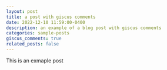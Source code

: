 ```yaml
---
layout: post
title: a post with giscus comments
date: 2022-12-10 11:59:00-0400
description: an example of a blog post with giscus comments
categories: sample-posts
giscus_comments: true
related_posts: false
---
```

This is an exmaple post
